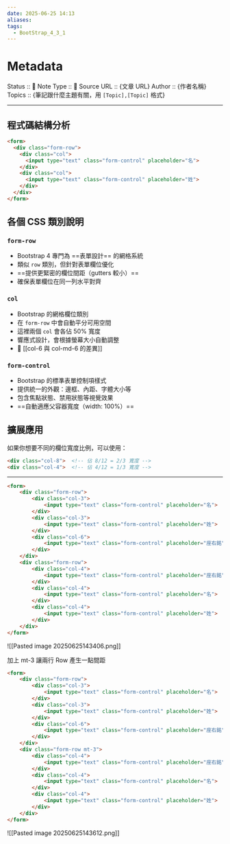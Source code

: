 ```yaml
---
date: 2025-06-25 14:13
aliases: 
tags:
  - BootStrap_4_3_1
---
```

# Metadata
Status :: 🌱
Note Type :: 📰
Source URL :: {文章 URL}
Author :: {作者名稱}
Topics :: {筆記跟什麼主題有關，用 `[Topic],[Topic]` 格式}

---

## 程式碼結構分析

```html
<form>
  <div class="form-row">
    <div class="col">
      <input type="text" class="form-control" placeholder="名">
    </div>
    <div class="col">
      <input type="text" class="form-control" placeholder="姓">
    </div>
  </div>
</form>
```

## 各個 CSS 類別說明

### `form-row`

- Bootstrap 4 專門為 ==表單設計== 的網格系統
- 類似 `row` 類別，但針對表單欄位優化
- ==提供更緊密的欄位間距（gutters 較小）==
- 確保表單欄位在同一列水平對齊

### `col`

- Bootstrap 的網格欄位類別
- 在 `form-row` 中會自動平分可用空間
- 這裡兩個 `col` 會各佔 50% 寬度
- 響應式設計，會根據螢幕大小自動調整
- 📑 [[col-6 與 col-md-6 的差異]]

### `form-control`

- Bootstrap 的標準表單控制項樣式
- 提供統一的外觀：邊框、內距、字體大小等
- 包含焦點狀態、禁用狀態等視覺效果
- ==自動適應父容器寬度（width: 100%）==

## 擴展應用

如果你想要不同的欄位寬度比例，可以使用：

```html
<div class="col-8">  <!-- 佔 8/12 = 2/3 寬度 -->
<div class="col-4">  <!-- 佔 4/12 = 1/3 寬度 -->
```

---

```html
<form>
	<div class="form-row">
		<div class="col-3">
			<input type="text" class="form-control" placeholder="名">
		</div>
		<div class="col-3">
			<input type="text" class="form-control" placeholder="姓">
		</div>
		<div class="col-6">
			<input type="text" class="form-control" placeholder="座右銘">
		</div>
	</div>
	<div class="form-row">
		<div class="col-4">
			<input type="text" class="form-control" placeholder="座右銘">
		</div>
		<div class="col-4">
			<input type="text" class="form-control" placeholder="名">
		</div>
		<div class="col-4">
			<input type="text" class="form-control" placeholder="姓">
		</div>		
	</div>
</form>
```

![[Pasted image 20250625143406.png]]

加上 mt-3 讓兩行 Row 產生一點間距

```html
<form>
	<div class="form-row">
		<div class="col-3">
			<input type="text" class="form-control" placeholder="名">
		</div>
		<div class="col-3">
			<input type="text" class="form-control" placeholder="姓">
		</div>
		<div class="col-6">
			<input type="text" class="form-control" placeholder="座右銘">
		</div>
	</div>
	<div class="form-row mt-3">
		<div class="col-4">
			<input type="text" class="form-control" placeholder="座右銘">
		</div>
		<div class="col-4">
			<input type="text" class="form-control" placeholder="名">
		</div>
		<div class="col-4">
			<input type="text" class="form-control" placeholder="姓">
		</div>		
	</div>
</form>
```

![[Pasted image 20250625143612.png]]